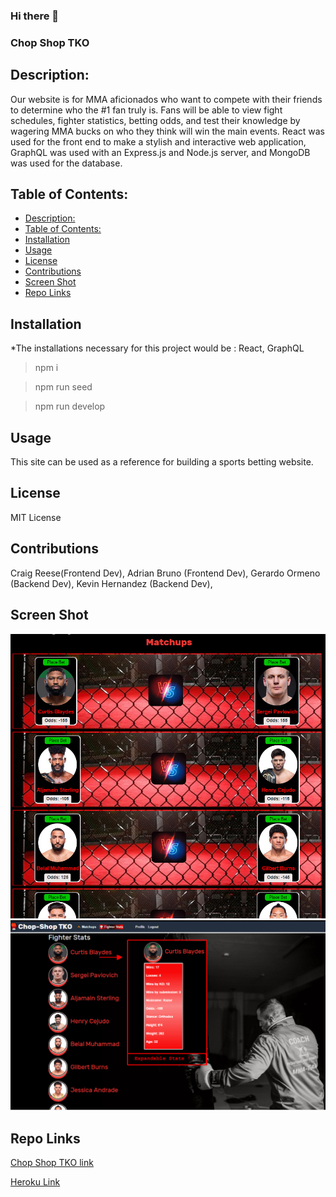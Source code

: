 ### Hi there 👋

<!--
**gamesharks/gamesharks** is a ✨ _special_ ✨ repository because its `README.md` (this file) appears on your GitHub profile.

Here are some ideas to get you started:

- 🔭 I’m currently working on ...
- 🌱 I’m currently learning ...
- 👯 I’m looking to collaborate on ...
- 🤔 I’m looking for help with ...
- 💬 Ask me about ...
- 📫 How to reach me: ...
- 😄 Pronouns: ...
- ⚡ Fun fact: ...
-->

### Chop Shop TKO

  ## Description:
Our website is for MMA aficionados who want to compete with their friends to determine who the #1 fan truly is. Fans will be able to view fight schedules, fighter statistics, betting odds, and test their knowledge by wagering MMA bucks on who they think will win the main events. React was used for the front end to make a stylish and interactive web application, GraphQL was used with an Express.js and Node.js server, and MongoDB was used for the database.

  ## Table of Contents:
- [Description:](#description)
- [Table of Contents:](#table-of-contents)
- [Installation](#installation)
- [Usage](#usage)
- [License](#license)
- [Contributions](#contributions)
- [Screen Shot](#screen-shot)
- [Repo Links](#repo-links)

 ## Installation
*The installations necessary for this project would be : React, GraphQL

> npm i

> npm run seed

> npm run develop

> 

 ## Usage 
This site can be used as a reference for building a sports betting website.


 ## License 
  MIT License

 ## Contributions 
  Craig Reese(Frontend Dev), Adrian Bruno (Frontend Dev), Gerardo Ormeno (Backend Dev), Kevin Hernandez (Backend Dev),

 ## Screen Shot
 ![Screenshot 1](https://github.com/gamesharks/chop-shop-tko/blob/main/client/public/images/sshot01.jpg?raw=true)
![Screenshot 2](https://github.com/gamesharks/chop-shop-tko/blob/main/client/public/images/sshot02.jpg?raw=true)





 ## Repo Links

 [Chop Shop TKO link](https://github.com/gamesharks/chop-shop-tko)

 [Heroku Link](https://chop-shop-tko.herokuapp.com/)
